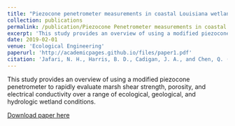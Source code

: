 ```yaml
---
title: "Piezocone penetrometer measurements in coastal Louisiana wetlands"
collection: publications
permalink: /publication/Piezocone Penetrometer measurements in coastal Louisiana wetlands
excerpt: 'This study provides an overview of using a modified piezocone penetrometer to rapidly evaluate marsh shear strength, porosity, and electrical conductivity over a range of ecological, geological, and hydrologic wetland conditions.'
date: 2019-02-01
venue: 'Ecological Engineering'
paperurl: 'http://academicpages.github.io/files/paper1.pdf'
citation: 'Jafari, N. H., Harris, B. D., Cadigan, J. A., and Chen, Q. (2019). "Piezocone penetrometer measurements in coastal Louisiana wetlands." Ecological Engineering, 127, 338-347.'
---
```

This study provides an overview of using a modified piezocone penetrometer to rapidly evaluate marsh shear strength, porosity, and electrical conductivity over a range of ecological, geological, and hydrologic wetland conditions.

[Download paper here](http://jcadig1.github.io/files/pzocone.pdf)
